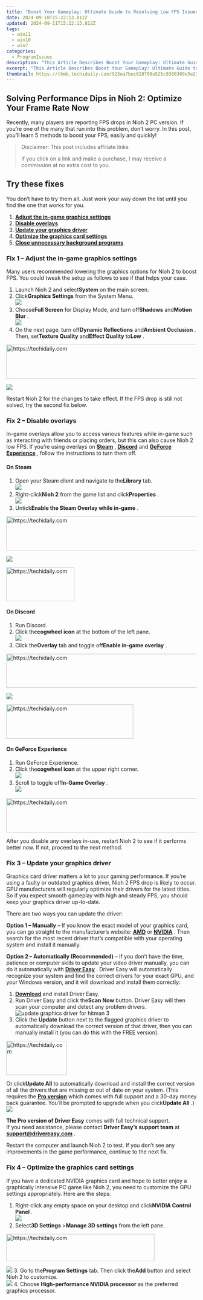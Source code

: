 ```yaml
---
title: "Boost Your Gameplay: Ultimate Guide to Resolving Low FPS Issues in Valorant"
date: 2024-09-10T15:22:13.812Z
updated: 2024-09-11T15:22:13.812Z
tags:
  - win11
  - win10
  - win7
categories:
  - ProgramIssues
description: "This Article Describes Boost Your Gameplay: Ultimate Guide to Resolving Low FPS Issues in Valorant"
excerpt: "This Article Describes Boost Your Gameplay: Ultimate Guide to Resolving Low FPS Issues in Valorant"
thumbnail: https://thmb.techidaily.com/923ea7bec628700a525c9380309e5e23cc2f5ab6e5621bb73a4e4cfe01264003.jpg
---
```


## Solving Performance Dips in Nioh 2: Optimize Your Frame Rate Now

Recently, many players are reporting FPS drops in Nioh 2 PC version. If you’re one of the many that run into this problem, don’t worry. In this post, you’ll learn 5 methods to boost your FPS, easily and quickly!


>  Disclaimer: This post includes affiliate links
>
>  If you click on a link and make a purchase, I may receive a commission at no extra cost to you.
>



## Try these fixes

 You don’t have to try them all. Just work your way down the list until you find the one that works for you.

1. **[Adjust the in-game graphics settings](https://tools.techidaily.com/drivereasy/download/)**
2. **[Disable overlays](https://tools.techidaily.com/drivereasy/download/)**
3. **[Update your graphics driver](https://tools.techidaily.com/drivereasy/download/)**
4. **[Optimize the graphics card settings](https://tools.techidaily.com/drivereasy/download/)**
5. **[Close unnecessary background programs](https://tools.techidaily.com/drivereasy/download/)**

### Fix 1 – Adjust the in-game graphics settings

 Many users recommended lowering the graphics options for Nioh 2 to boost FPS. You could tweak the setup as follows to see if that helps your case.

1. Launch Nioh 2 and select**System** on the main screen.
2. Click**Graphics Settings** from the System Menu.  
![](https://images.drivereasy.com/wp-content/uploads/2021/02/graphics-settings-1.jpg)
3. Choose**Full Screen** for Display Mode, and turn off**Shadows** and**Motion Blur** .  
![](https://images.drivereasy.com/wp-content/uploads/2021/02/graphics-settings-3.jpg)
4. On the next page, turn off**Dynamic Reflections** and**Ambient Occlusion** . Then, set**Texture Quality** and**Effect Quality** to**Low** .  




<!-- affiliate ads begin -->
<a href="https://ephamedtechinc.pxf.io/c/5597632/2120866/26400?prodsku=mars" target="_top" id="2120866">
  <img src="//a.impactradius-go.com/display-ad/26400-2120866" border="0" alt="https://techidaily.com" width="728" height="90"/>
</a>
<img height="0" width="0" src="https://ephamedtechinc.pxf.io/i/5597632/2120866/26400?prodsku=mars" style="position:absolute;visibility:hidden;" border="0" />
<!-- affiliate ads end -->




![](https://images.drivereasy.com/wp-content/uploads/2021/02/graphics-settings-2.jpg)

 Restart Nioh 2 for the changes to take effect. If the FPS drop is still not solved, try the second fix below.

### Fix 2 – Disable overlays

 In-game overlays allow you to access various features while in-game such as interacting with friends or placing orders, but this can also cause Nioh 2 low FPS. If you’re using overlays on **[Steam](https://tools.techidaily.com/drivereasy/download/)**  , **[Discord](https://tools.techidaily.com/drivereasy/download/)**  and **[GeForce Experience](https://tools.techidaily.com/drivereasy/download/)**  , follow the instructions to turn them off.

#### On Steam

1. Open your Steam client and navigate to the**Library** tab.  
![](https://images.drivereasy.com/wp-content/uploads/2021/01/steam-4.jpg)
2. Right-click**Nioh 2** from the game list and click**Properties** .  
![](https://images.drivereasy.com/wp-content/uploads/2021/02/steam-settings.jpg)
3. Untick**Enable the Steam Overlay while in-game** .  




<!-- affiliate ads begin -->
<a href="https://appsumo.8odi.net/c/5597632/2123739/7443" target="_top" id="2123739">
  <img src="//a.impactradius-go.com/display-ad/7443-2123739" border="0" alt="https://techidaily.com" width="728" height="90"/>
</a>
<img height="0" width="0" src="https://appsumo.8odi.net/i/5597632/2123739/7443" style="position:absolute;visibility:hidden;" border="0" />
<!-- affiliate ads end -->




![](https://images.drivereasy.com/wp-content/uploads/2021/02/steam-overlay-3.jpg)





<!-- affiliate ads begin -->
<a href="https://aligracehair.sjv.io/c/5597632/2135397/19272" target="_top" id="2135397">
  <img src="//a.impactradius-go.com/display-ad/19272-2135397" border="0" alt="https://techidaily.com" width="180" height="90"/>
</a>
<img height="0" width="0" src="https://aligracehair.sjv.io/i/5597632/2135397/19272" style="position:absolute;visibility:hidden;" border="0" />
<!-- affiliate ads end -->




#### On Discord

1. Run Discord.
2. Click the**cogwheel icon** at the bottom of the left pane.  
![](https://images.drivereasy.com/wp-content/uploads/2021/02/7-2-1.jpg)
3. Click the**Overlay** tab and toggle off**Enable in-game overlay** .  




<!-- affiliate ads begin -->
<a href="https://appsumo.8odi.net/c/5597632/2137394/7443" target="_top" id="2137394">
  <img src="//a.impactradius-go.com/display-ad/7443-2137394" border="0" alt="https://techidaily.com" width="600" height="90"/>
</a>
<img height="0" width="0" src="https://appsumo.8odi.net/i/5597632/2137394/7443" style="position:absolute;visibility:hidden;" border="0" />
<!-- affiliate ads end -->




![](https://images.drivereasy.com/wp-content/uploads/2021/02/7-2-2.jpg)





<!-- affiliate ads begin -->
<a href="https://aligracehair.sjv.io/c/5597632/2135372/19272" target="_top" id="2135372">
  <img src="//a.impactradius-go.com/display-ad/19272-2135372" border="0" alt="https://techidaily.com" width="336" height="90"/>
</a>
<img height="0" width="0" src="https://aligracehair.sjv.io/i/5597632/2135372/19272" style="position:absolute;visibility:hidden;" border="0" />
<!-- affiliate ads end -->




#### On GeForce Experience

1. Run GeForce Experience.
2. Click the**cogwheel icon** at the upper right corner.  
![](https://images.drivereasy.com/wp-content/uploads/2021/02/7-1-1.jpg)
3. Scroll to toggle off**In-Game Overlay** .  
![](https://images.drivereasy.com/wp-content/uploads/2021/02/0-00.jpg)





<!-- affiliate ads begin -->
<a href="https://ephamedtechinc.pxf.io/c/5597632/2137213/26400" target="_top" id="2137213">
  <img src="//a.impactradius-go.com/display-ad/26400-2137213" border="0" alt="https://techidaily.com" width="728" height="90"/>
</a>
<img height="0" width="0" src="https://ephamedtechinc.pxf.io/i/5597632/2137213/26400" style="position:absolute;visibility:hidden;" border="0" />
<!-- affiliate ads end -->




 After you disable any overlays in-use, restart Nioh 2 to see if it performs better now. If not, proceed to the next method.

### Fix 3 – Update your graphics driver

 Graphics card driver matters a lot to your gaming performance. If you’re using a faulty or outdated graphics driver, Nioh 2 FPS drop is likely to occur. GPU manufacturers will regularly optimize their drivers for the latest titles. So if you expect smooth gameplay with high and steady FPS, you should keep your graphics driver up-to-date.

There are two ways you can update the driver:

**Option 1 – Manually** – If you know the exact model of your graphics card, you can go straight to the manufacturer’s website: **[AMD](https://www.amd.com/en/support)**  or **[NVIDIA](https://www.nvidia.com/Download/index.aspx)**  . Then search for the most recent driver that’s compatible with your operating system and install it manually.

**Option 2 – Automatically (Recommended)** – If you don’t have the time, patience or computer skills to update your video driver manually, you can do it automatically with **[Driver Easy](https://tools.techidaily.com/drivereasy/download/)**  . Driver Easy will automatically recognize your system and find the correct drivers for your exact GPU, and your Windows version, and it will download and install them correctly:

1. **[Download](https://tools.techidaily.com/drivereasy/download/)**  and install Driver Easy.
2. Run Driver Easy and click the**Scan Now** button. Driver Easy will then scan your computer and detect any problem drivers.  
![update graphics driver for hitman 3](https://images.drivereasy.com/wp-content/uploads/2021/01/update-graphics-driver-de-1.jpg)
3. Click the **Update** button next to the flagged graphics driver to automatically download the correct version of that driver, then you can manually install it (you can do this with the FREE version).  




<!-- affiliate ads begin -->
<a href="https://aligracehair.sjv.io/c/5597632/2115942/19272" target="_top" id="2115942">
  <img src="//a.impactradius-go.com/display-ad/19272-2115942" border="0" alt="https://techidaily.com" width="160" height="90"/>
</a>
<img height="0" width="0" src="https://aligracehair.sjv.io/i/5597632/2115942/19272" style="position:absolute;visibility:hidden;" border="0" />
<!-- affiliate ads end -->





 Or click**Update All** to automatically download and install the correct version of all the drivers that are missing or out of date on your system. (This requires the **[Pro version](https://tools.techidaily.com/drivereasy/download/)**  which comes with full support and a 30-day money back guarantee. You’ll be prompted to upgrade when you click**Update All** .)  
![](https://images.drivereasy.com/wp-content/uploads/2021/01/amd-5700-de-1-1.jpg)

**The Pro version of Driver Easy** comes with full technical support.  
 If you need assistance, please contact **Driver Easy’s support team** at **[support@drivereasy.com](https://tools.techidaily.com/drivereasy/download/) .**

 Restart the computer and launch Nioh 2 to test. If you don’t see any improvements in the game performance, continue to the next fix.

### Fix 4 – Optimize the graphics card settings

 If you have a dedicated NVIDIA graphics card and hope to better enjoy a graphically intensive PC game like Nioh 2, you need to customize the GPU settings appropriately. Here are the steps:

1. Right-click any empty space on your desktop and click**NVIDIA Control Panel** .  
![](https://images.drivereasy.com/wp-content/uploads/2021/02/nvidia-settings-1.jpg)
2. Select**3D Settings** \>**Manage 3D settings** from the left pane.  




<!-- affiliate ads begin -->
<a href="https://aligracehair.sjv.io/c/5597632/2115935/19272" target="_top" id="2115935">
  <img src="//a.impactradius-go.com/display-ad/19272-2115935" border="0" alt="https://techidaily.com" width="392" height="72"/>
</a>
<img height="0" width="0" src="https://aligracehair.sjv.io/i/5597632/2115935/19272" style="position:absolute;visibility:hidden;" border="0" />
<!-- affiliate ads end -->




![](https://images.drivereasy.com/wp-content/uploads/2021/02/nvidia-settings-2.jpg)
3. Go to the**Program Settings** tab. Then click the**Add** button and select Nioh 2 to customize.  
![](https://images.drivereasy.com/wp-content/uploads/2021/02/nvidia-settings-3.jpg)
4. Choose **High-performance NVIDIA processor** as the preferred graphics processor.  




<!-- affiliate ads begin -->
<span id="1542129">
					<video width="864" height="1152" style="cursor:pointer"
           poster="//a.impactradius-go.com/display-clicktoplayimage/1542129.png"
           onclick="if(!this.playClicked){this.play();this.setAttribute('controls',true);this.playClicked=true;}">
	   <source src="//a.impactradius-go.com/display-ad/16836-1542129">
	   <img src="//a.impactradius-go.com/display-clicktoplayimage/1542129.png" style="border: none; height: 100%; width: 100%; object-fit: contain">
	</video>
	<div style="width:540px;text-align:center"><a href="javascript:window.open(decodeURIComponent('https%3A%2F%2F25home.pxf.io%2Fc%2F5597632%2F1542129%2F16836'), '_blank');void(0);">Click here</a></div>
</span>
<img height="0" width="0" src="https://imp.pxf.io/i/5597632/1542129/16836" style="position:absolute;visibility:hidden;" border="0" />
<!-- affiliate ads end -->




![](https://images.drivereasy.com/wp-content/uploads/2021/02/nvidia-settings-8-1.jpg)
5. Adjust the specific settings as follows:  
**Image Sharpening** :_Off_  
**Antialiasing** :_Off_  
**Power management mode** :_Prefer maximum performance_  
**Texture filtering – Quality** :_High Performance_  
**Thread optimization** :_On_  
**Vertical sync** :_Off_
6. Click**Apply** at the bottom right corner to save the changes.

 Launch Nioh 2 to see how thing goes. If the problem persists, check out the last fix.





<!-- affiliate ads begin -->
<span id="1982485">
					<video width="576" height="240" style="cursor:pointer"
           poster="//a.impactradius-go.com/display-clicktoplayimage/1982485.png"
           onclick="if(!this.playClicked){this.play();this.setAttribute('controls',true);this.playClicked=true;}">
	   <source src="//a.impactradius-go.com/display-ad/22993-1982485">
	   <img src="//a.impactradius-go.com/display-clicktoplayimage/1982485.png" style="border: none; height: 100%; width: 100%; object-fit: contain">
	</video>
	<div style="width:360px;text-align:center"><a href="javascript:window.open(decodeURIComponent('https%3A%2F%2Fhomestyler.sjv.io%2Fc%2F5597632%2F1982485%2F22993'), '_blank');void(0);">Click here</a></div>
</span>
<img height="0" width="0" src="https://imp.pxf.io/i/5597632/1982485/22993" style="position:absolute;visibility:hidden;" border="0" />
<!-- affiliate ads end -->




### Fix 5 – Close unnecessary background programs

 When applications running in the background like Discord or Chrome eat up your RAM or CPU resources, Nioh 2 may become stuttering and FPS capped. Before you start gaming, make sure to close all unneeded applications.

1. Right-click any empty space on the taskbar and select**Task Manager** .  
![](https://images.drivereasy.com/wp-content/uploads/2021/02/ta-1.jpg)
2. Select each resource-hogging application and click**End Task** to close them one by one.  




<!-- affiliate ads begin -->
<a href="https://ephamedtechinc.pxf.io/c/5597632/2120865/26400?prodsku=mercury" target="_top" id="2120865">
  <img src="//a.impactradius-go.com/display-ad/26400-2120865" border="0" alt="https://techidaily.com" width="728" height="90"/>
</a>
<img height="0" width="0" src="https://ephamedtechinc.pxf.io/i/5597632/2120865/26400?prodsku=mercury" style="position:absolute;visibility:hidden;" border="0" />
<!-- affiliate ads end -->




![](https://images.drivereasy.com/wp-content/uploads/2021/02/ta-2.jpg)

Run Nioh 2 and you should achieve higher frame rates during the gameplay.

---

 So these are all the fixes for Nioh 2 FPS drops issue. Hopefully they helped. If you have any questions or suggestions, please feel free to leave a comment below and we’ll be glad to help.

* [games](https://tools.techidaily.com/drivereasy/download/)
* [Steam](https://tools.techidaily.com/drivereasy/download/)

<ins class="adsbygoogle"
     style="display:block"
     data-ad-format="autorelaxed"
     data-ad-client="ca-pub-7571918770474297"
     data-ad-slot="1223367746"></ins>



<ins class="adsbygoogle"
     style="display:block"
     data-ad-client="ca-pub-7571918770474297"
     data-ad-slot="8358498916"
     data-ad-format="auto"
     data-full-width-responsive="true"></ins>





<span class="atpl-alsoreadstyle">Also read:</span>
<div><ul>
<li><a href="https://win-blog.techidaily.com/1723006139210-pathfinder-wrath-of-the-righteous-error-free-gaming-experience-achieved/"><u>'Pathfinder: Wrath of the Righteous' Error-Free Gaming Experience Achieved!</u></a></li>
<li><a href="https://facebook-record-videos.techidaily.com/new-2024-approved-converting-spotify-playlist-selections-for-youtube-music-service/"><u>[New] 2024 Approved Converting Spotify Playlist Selections for YouTube Music Service</u></a></li>
<li><a href="https://fox-hovers.techidaily.com/new-multitasking-made-simple-understanding-chrome-pip-integration-for-2024/"><u>[New] Multitasking Made Simple Understanding Chrome PIP Integration for 2024</u></a></li>
<li><a href="https://facebook-video-footage.techidaily.com/new-the-definitive-guide-to-choosing-the-best-webcam-for-your-youtube-channel/"><u>[New] The Definitive Guide to Choosing the Best Webcam for Your YouTube Channel</u></a></li>
<li><a href="https://on-screen-recording.techidaily.com/updated-eco-conscious-screen-tech-guide-for-2024/"><u>[Updated] Eco-Conscious Screen Tech Guide for 2024</u></a></li>
<li><a href="https://article-helps.techidaily.com/updated-tailoring-sound-fades-within-logic-pro-settings/"><u>[Updated] Tailoring Sound Fades Within Logic Pro Settings</u></a></li>
<li><a href="https://some-skills.techidaily.com/updated-unleash-your-potential-with-outstanding-android-time-lapse-videos/"><u>[Updated] Unleash Your Potential with Outstanding Android Time-Lapse Videos</u></a></li>
<li><a href="https://some-approaches.techidaily.com/2024-approved-unlocking-fullscreen-potential-in-adobe-premiere/"><u>2024 Approved Unlocking Fullscreen Potential in Adobe Premiere</u></a></li>
<li><a href="https://some-approaches.techidaily.com/hevc-h265-4k8k/"><u>自由取得 HEVC (H.265)解碼器 - 無價下載提供適用於4K和8K高清影片流暢再生</u></a></li>
<li><a href="https://win-blog.techidaily.com/1722992481669-beat-the-lag-advanced-fixes-for-improving-fallout-nuked-earths-quality-how-to-optimize-your-fps-now/"><u>Beat the Lag: Advanced Fixes for Improving Fallout Nuked Earth's Quality - How to Optimize Your FPS Now</u></a></li>
<li><a href="https://buynow-reviews.techidaily.com/bisphosphonates-are-used-for-both-osteolytic-and-osteoblastic-lesions-due-to-their-ability-to-control-abnormal-bone-turnover/"><u>Bisphosphonates Are Used for Both Osteolytic and Osteoblastic Lesions Due to Their Ability to Control Abnormal Bone Turnover</u></a></li>
<li><a href="https://win-blog.techidaily.com/conquer-steam-server-errors-with-these-proven-fixing-techniques/"><u>Conquer Steam Server Errors with These Proven Fixing Techniques</u></a></li>
<li><a href="https://win-blog.techidaily.com/easy-fixes-to-stop-ghost-recon-breakpoint-from-unexpectedly-quitting/"><u>Easy Fixes to Stop Ghost Recon Breakpoint From Unexpectedly Quitting</u></a></li>
<li><a href="https://win-blog.techidaily.com/effective-fixes-for-battlenet-launcher-failures-on-microsoft-windows-systems/"><u>Effective Fixes for 'Battle.net Launcher' Failures on Microsoft Windows Systems</u></a></li>
<li><a href="https://win-blog.techidaily.com/enhancing-your-gaming-experience-fixing-lost-ark-fps-issues/"><u>Enhancing Your Gaming Experience - Fixing Lost Ark FPS Issues</u></a></li>
<li><a href="https://win-blog.techidaily.com/expert-advice-on-enhancing-frame-rates-for-seamless-gaming-in-outriders/"><u>Expert Advice on Enhancing Frame Rates for Seamless Gaming in Outriders</u></a></li>
<li><a href="https://win-blog.techidaily.com/expert-guide-resolving-your-sea-of-thieves-sudden-crashes/"><u>Expert Guide: Resolving Your Sea of Thieves Sudden Crashes</u></a></li>
<li><a href="https://win-blog.techidaily.com/fix-your-pc-start-up-problem-with-cod-black-ops-cold-war-expert-tips/"><u>Fix Your PC Start-Up Problem with Cod: Black Ops Cold War - Expert Tips</u></a></li>
<li><a href="https://win-blog.techidaily.com/football-manager-2021-how-to-fix-issues-when-stuck-on-the-loading-screen/"><u>Football Manager 2021: How To Fix Issues When Stuck on the Loading Screen</u></a></li>
<li><a href="https://change-location.techidaily.com/home-button-not-working-on-vivo-y77t-here-are-real-fixes-drfone-by-drfone-fix-android-problems-fix-android-problems/"><u>Home Button Not Working on Vivo Y77t? Here Are Real Fixes | Dr.fone</u></a></li>
<li><a href="https://win-blog.techidaily.com/how-to-fix-initialization-failed-errors-in-valorant-for-smooth-gameplay/"><u>How to Fix 'Initialization Failed' Errors in Valorant for Smooth Gameplay</u></a></li>
<li><a href="https://easy-unlock-android.techidaily.com/how-to-reset-gmail-password-on-oneplus-nord-n30-5g-devices-by-drfone-android/"><u>How to Reset Gmail Password on OnePlus Nord N30 5G Devices</u></a></li>
<li><a href="https://easy-unlock-android.techidaily.com/in-2024-a-complete-guide-to-oem-unlocking-on-realme-11-proplus-by-drfone-android/"><u>In 2024, A Complete Guide To OEM Unlocking on Realme 11 Pro+</u></a></li>
<li><a href="https://win-blog.techidaily.com/latest-techniques-for-resolving-unresponsive-rust-applications-2nd-insights/"><u>Latest Techniques for Resolving Unresponsive Rust Applications - 2nD Insights</u></a></li>
<li><a href="https://win-blog.techidaily.com/mastering-from-the-ashes-overcoming-the-games-frequent-crash-problem/"><u>Mastering 'From The Ashes': Overcoming the Game's Frequent Crash Problem</u></a></li>
<li><a href="https://win-blog.techidaily.com/mastering-smooth-gameplay-steps-to-prevent-overwatch-from-stalling-and-freezing/"><u>Mastering Smooth Gameplay: Steps to Prevent Overwatch From Stalling and Freezing</u></a></li>
<li><a href="https://win-blog.techidaily.com/1723011399287-multiversus-stability-issues-solved-discover-the-8-most-effective-fixes/"><u>MultiVersus Stability Issues Solved: Discover the 8 Most Effective Fixes</u></a></li>
<li><a href="https://win-blog.techidaily.com/optimizing-pc-gaming-experience-for-fluid-playthrough-of-assassins-creed-valhalla-stuttering-no-more/"><u>Optimizing PC Gaming Experience for Fluid Playthrough of Assassin's Creed Valhalla – Stuttering No More</u></a></li>
<li><a href="https://win-blog.techidaily.com/overcome-your-ark-system-breakdowns-with-these-proven-fixes/"><u>Overcome Your ARK System Breakdowns With These Proven Fixes</u></a></li>
<li><a href="https://win-blog.techidaily.com/overcoming-robloxs-stubborn-loading-phase-proven-fixes/"><u>Overcoming Roblox's Stubborn Loading Phase: Proven Fixes</u></a></li>
<li><a href="https://win-blog.techidaily.com/overcoming-technical-issues-in-insurgency-solving-the-ongoing-sandstorm-crash-problem/"><u>Overcoming Technical Issues in Insurgency: Solving the Ongoing 'Sandstorm' Crash Problem</u></a></li>
<li><a href="https://win-blog.techidaily.com/resolved-error-in-itunes-audio-settings-discovered/"><u>Resolved: Error in iTunes Audio Settings Discovered</u></a></li>
<li><a href="https://win-blog.techidaily.com/resolved-how-to-fix-google-chrome-when-it-wont-start/"><u>Resolved: How to Fix Google Chrome When It Won't Start</u></a></li>
<li><a href="https://win-blog.techidaily.com/resolving-dayzones-performance-issues-a-2024-guide-to-stable-play/"><u>Resolving DayZones Performance Issues: A 2024 Guide to Stable Play</u></a></li>
<li><a href="https://win-blog.techidaily.com/resolving-rocket-league-startup-problems-a-step-by-step-guide/"><u>Resolving Rocket League Startup Problems – A Step-by-Step Guide</u></a></li>
<li><a href="https://win-blog.techidaily.com/solution-found-no-more-everspace-2-crashes-on-pc-optimize-your-gameplay-now/"><u>Solution Found! No More Everspace 2 Crashes on PC – Optimize Your Gameplay Now</u></a></li>
<li><a href="https://win-blog.techidaily.com/solving-frame-rate-issues-in-rainbow-six-extraction-an-ultimate-guide/"><u>Solving Frame Rate Issues in Rainbow Six Extraction: An Ultimate Guide</u></a></li>
<li><a href="https://win-blog.techidaily.com/solving-valheims-lag-issues-for-windows-users-tips-and-tricks/"><u>Solving Valheim's Lag Issues for Windows Users - Tips & Tricks</u></a></li>
<li><a href="https://driver-error.techidaily.com/step-by-step-solution-for-dealing-with-incorrect-device-settings-error-code-1/"><u>Step-by-Step Solution for Dealing With Incorrect Device Settings (Error Code 1)</u></a></li>
<li><a href="https://win-blog.techidaily.com/strategies-for-addressing-humanitys-launch-delay-challenges/"><u>Strategies for Addressing Humanity's Launch Delay Challenges</u></a></li>
<li><a href="https://win-blog.techidaily.com/top-7-solutions-to-bypass-the-frozen-load-moment-in-forza-horizon-5/"><u>Top 7 Solutions to Bypass the Frozen Load Moment in Forza Horizon 5</u></a></li>
<li><a href="https://win-blog.techidaily.com/troubleshooting-fortnite-black-screen-error-on-pc-easy-fixes-and-tips/"><u>Troubleshooting Fortnite Black Screen Error on PC – Easy Fixes and Tips</u></a></li>
<li><a href="https://win-blog.techidaily.com/troubleshooting-guide-overcoming-high-cpu-utilization-by-chrome/"><u>Troubleshooting Guide: Overcoming High CPU Utilization by Chrome</u></a></li>
<li><a href="https://win-blog.techidaily.com/troubleshooting-steps-for-playing-resident-evil-5-launch-problems-on-pc-solved/"><u>Troubleshooting Steps for Playing Resident Evil 5: Launch Problems on PC Solved</u></a></li>
<li><a href="https://win-blog.techidaily.com/troubleshooting-steps-for-smoothing-out-v-gameplay-lag-on-your-computer/"><u>Troubleshooting Steps for Smoothing Out 'V' Gameplay Lag on Your Computer</u></a></li>
<li><a href="https://win-blog.techidaily.com/troubleshooting-tips-stop-v-rising-from-freezing-or-crashing-on-pc/"><u>Troubleshooting Tips: Stop V Rising From Freezing or Crashing on PC</u></a></li>
<li><a href="https://win-blog.techidaily.com/troubleshooting-tormented-souls-stable-play-experience-for-windows-users/"><u>Troubleshooting Tormented Souls: Stable Play Experience for Windows Users</u></a></li>
<li><a href="https://win-blog.techidaily.com/ultimate-fix-unfreezing-call-of-duty-mobile-on-your-device/"><u>Ultimate Fix: Unfreezing Call Of Duty Mobile on Your Device</u></a></li>
<li><a href="https://win-blog.techidaily.com/ultimate-fixes-to-get-the-hit-ps4-game-days-gone-running-on-your-computer/"><u>Ultimate Fixes to Get the Hit PS4 Game, Days Gone Running on Your Computer</u></a></li>
<li><a href="https://win-blog.techidaily.com/ultimate-troubleshooting-guide-stop-pc-crashes-in-frontier-once-and-for-all/"><u>Ultimate Troubleshooting Guide: Stop PC Crashes in 'Frontier' Once and for All.</u></a></li>
<li><a href="https://win-blog.techidaily.com/war-thunder-optimization-top-techniques-to-tackle-low-frames-per-second-fps-problems/"><u>War Thunder Optimization: Top Techniques to Tackle Low Frames Per Second (FPS) Problems</u></a></li>
<li><a href="https://win-blog.techidaily.com/winning-against-the-crash-game-over-optimized-detrotians-for-a-seamless-gaming-experience-on-pcs/"><u>Winning Against the Crash Game Over: Optimized Detrotians for a Seamless Gaming Experience on PCs</u></a></li>
</ul></div>




